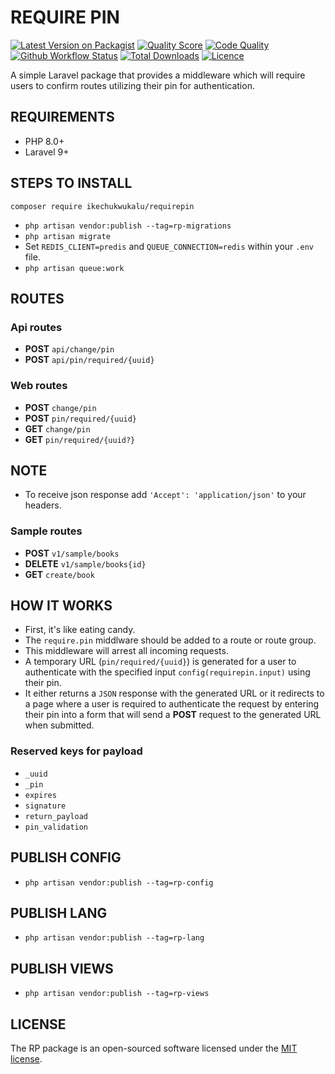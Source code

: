 # REQUIRE PIN

[![Latest Version on Packagist](https://img.shields.io/packagist/v/ikechukwukalu/requirepin?style=flat-square)](https://packagist.org/packages/ikechukwukalu/requirepin)
[![Quality Score](https://img.shields.io/scrutinizer/quality/g/ikechukwukalu/requirepin/main?style=flat-square)](https://scrutinizer-ci.com/g/ikechukwukalu/requirepin/)
[![Code Quality](https://img.shields.io/codefactor/grade/github/ikechukwukalu/requirepin?style=flat-square)](https://www.codefactor.io/repository/github/ikechukwukalu/requirepin)
[![Github Workflow Status](https://img.shields.io/github/actions/workflow/status/ikechukwukalu/requirepin/requirepin.yml?branch=main&style=flat-square)](https://github.com/ikechukwukalu/requirepin/actions/workflows/requirepin.yml)
[![Total Downloads](https://img.shields.io/packagist/dt/ikechukwukalu/requirepin?style=flat-square)](https://packagist.org/packages/ikechukwukalu/requirepin)
[![Licence](https://img.shields.io/packagist/l/ikechukwukalu/requirepin?style=flat-square)](https://github.com/ikechukwukalu/requirepin/blob/main/LICENSE.md)

A simple Laravel package that provides a middleware which will require users to confirm routes utilizing their pin for authentication.

## REQUIREMENTS

- PHP 8.0+
- Laravel 9+

## STEPS TO INSTALL

``` shell
composer require ikechukwukalu/requirepin
```

- `php artisan vendor:publish --tag=rp-migrations`
- `php artisan migrate`
- Set `REDIS_CLIENT=predis` and `QUEUE_CONNECTION=redis` within your `.env` file.
- `php artisan queue:work`

## ROUTES

### Api routes

- **POST** `api/change/pin`
- **POST** `api/pin/required/{uuid}`

### Web routes

- **POST** `change/pin`
- **POST** `pin/required/{uuid}`
- **GET** `change/pin`
- **GET** `pin/required/{uuid?}`

## NOTE

- To receive json response add `'Accept': 'application/json'` to your headers.

### Sample routes

- **POST** `v1/sample/books`
- **DELETE** `v1/sample/books{id}`
- **GET** `create/book`

## HOW IT WORKS

- First, it's like eating candy.
- The `require.pin` middlware should be added to a route or route group.
- This middleware will arrest all incoming requests.
- A temporary URL (`pin/required/{uuid}`) is generated for a user to authenticate with the specified input `config(requirepin.input)` using their pin.
- It either returns a `JSON` response with the generated URL or it redirects to a page where a user is required to authenticate the request by entering their pin into a form that will send a **POST** request to the generated URL when submitted.

### Reserved keys for payload

- `_uuid`
- `_pin`
- `expires`
- `signature`
- `return_payload`
- `pin_validation`

## PUBLISH CONFIG

- `php artisan vendor:publish --tag=rp-config`

## PUBLISH LANG

- `php artisan vendor:publish --tag=rp-lang`

## PUBLISH VIEWS

- `php artisan vendor:publish --tag=rp-views`

## LICENSE

The RP package is an open-sourced software licensed under the [MIT license](https://opensource.org/licenses/MIT).

